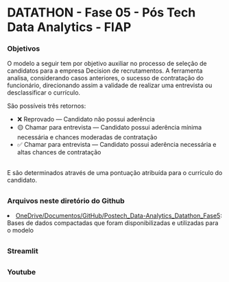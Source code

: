 <h1>DATATHON - Fase 05 - Pós Tech Data Analytics - FIAP</h1>

<h3>Objetivos</h3>
O modelo a seguir tem por objetivo auxiliar no processo de seleção de candidatos para a empresa Decision de recrutamentos. A ferramenta analisa, considerando casos anteriores, o sucesso de contratação do funcionário, direcionando assim a validade de realizar uma entrevista ou desclassificar o currículo.

São possíveis três retornos:

* ❌ Reprovado — Candidato não possui aderência
* 🟡 Chamar para entrevista — Candidato possui aderência mínima necessária e chances moderadas de contratação
* ✅ Chamar para entrevista — Candidato possui aderência necessária e altas chances de contratação
<br />
E são determinados através de uma pontuação atribuída para o currículo do candidato.
<h2></h2> 

<h3>Arquivos neste diretório do Github</h3>

   <li><a href="https://github.com/florascarvalho/Datathon_Data_Analytics-Fase5/tree/main/OneDrive/Documentos/GitHub/Postech_Data-Analytics_Datathon_Fase5">OneDrive/Documentos/GitHub/Postech_Data-Analytics_Datathon_Fase5</a>: Bases de dados compactadas que foram disponibilizadas e utilizadas para o modelo

<h2></h2> 
<h3>Streamlit</h3>

<h2></h2> 
<h3>Youtube</h3>

